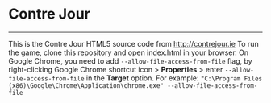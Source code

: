 # Contre Jour
---
This is the Contre Jour HTML5 source code from http://contrejour.ie
To run the game, clone this repository and open index.html in your browser. On Google Chrome, you need to add `--allow-file-access-from-file` flag, by right-clicking Google Chrome shortcut icon > **Properties** > enter `--allow-file-access-from-file` in the **Target** option.
For example:
`"C:\Program Files (x86)\Google\Chrome\Application\chrome.exe" --allow-file-access-from-file`

